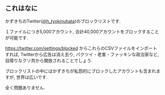 ## これはなに

かずきちのTwitter([@h_tyokinuhata](https://twitter.com/h_tyokinuhata))のブロックリストです.

１ファイルにつき5,000アカウント, 合計40,000アカウントをブロックすることが可能です.

https://twitter.com/settings/blocked からこれらのCSVファイルをインポートすれば, Twitterから広告は消え去り, パクツイ・老害・ファッキンな政治家など, 目障りなクソ共から開放されることでしょう.

ブロックリストの中にはかずきちが私怨的にブロックしたアカウントも含まれますが, 世界は広いです.

全く問題ありません.
